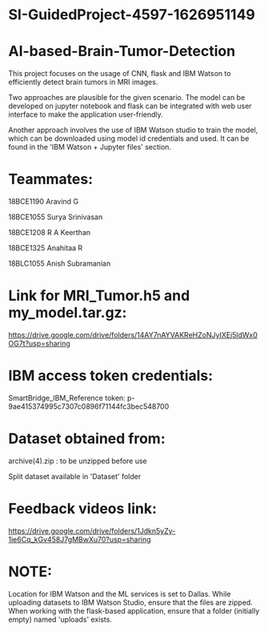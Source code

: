 # SI-GuidedProject-4597-1626951149
# AI-based-Brain-Tumor-Detection

This project focuses on the usage of CNN, flask and IBM Watson to efficiently detect brain tumors in MRI images. 

Two approaches are plausible for the given scenario. The model can be developed on jupyter notebook and flask can be integrated with web user interface to make the application user-friendly. 

Another approach involves the use of IBM Watson studio to train the model, which can be downloaded using model id credentials and used. It can be found in the 'IBM Watson + Jupyter files' section. 

# Teammates:
18BCE1190 Aravind G

18BCE1055 Surya Srinivasan

18BCE1208 R A Keerthan

18BCE1325 Anahitaa R

18BLC1055 Anish Subramanian




# Link for MRI_Tumor.h5 and my_model.tar.gz:

https://drive.google.com/drive/folders/14AY7nAYVAKReHZoNJyIXEj5ldWx0OG7t?usp=sharing


# IBM access token credentials:

SmartBridge_IBM_Reference   token: p-9ae415374995c7307c0896f71144fc3bec548700


# Dataset obtained from: 

archive(4).zip : to be unzipped before use

Split dataset available in 'Dataset' folder


# Feedback videos link:
https://drive.google.com/drive/folders/1Jdkn5yZy-1ie6Cq_kGv458J7gMBwXu70?usp=sharing

# NOTE: 
Location for IBM Watson and the ML services is set to Dallas. While uploading datasets to IBM Watson Studio, ensure that the files are zipped.
When working with the flask-based application, ensure that a folder (initially empty) named 'uploads' exists. 
